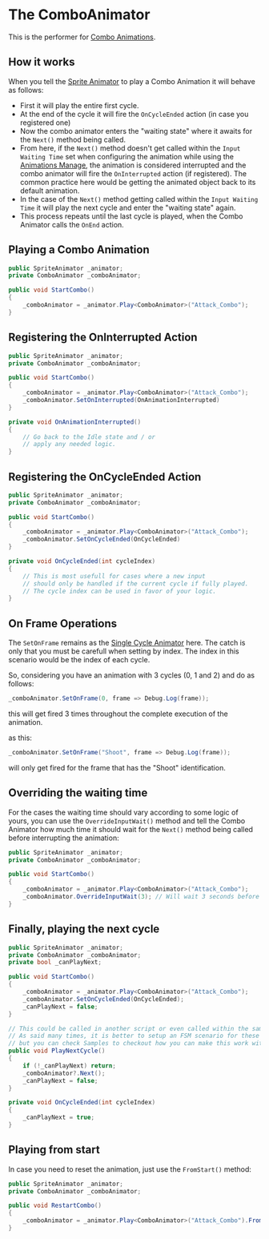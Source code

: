 # The ComboAnimator

This is the performer for [Combo Animations](../animations/combo-animation.md).

## How it works

When you tell the [Sprite Animator](index.md) to play a Combo Animation it will behave as follows:

- First it will play the entire first cycle.
- At the end of the cycle it will fire the `OnCycleEnded` action (in case you registered one)
- Now the combo animator enters the "waiting state" where it awaits for the `Next()` method being called.
- From here, if the `Next()` method doesn't get called within the `Input Waiting Time` set when configuring the animation
  while using the [Animations Manage](../animations-manager/index.md), the animation is considered interrupted and the
  combo animator will fire the `OnInterrupted` action (if registered). The common practice here would be getting the animated
  object back to its default animation.
- In the case of the `Next()` method getting called within the `Input Waiting Time` it will play the next cycle and enter the "waiting state" again.
- This process repeats until the last cycle is played, when the Combo Animator calls the `OnEnd` action.

## Playing a Combo Animation

```csharp
public SpriteAnimator _animator;
private ComboAnimator _comboAnimator;

public void StartCombo()
{
    _comboAnimator = _animator.Play<ComboAnimator>("Attack_Combo");
}
```

## Registering the OnInterrupted Action

```csharp
public SpriteAnimator _animator;
private ComboAnimator _comboAnimator;

public void StartCombo()
{
    _comboAnimator = _animator.Play<ComboAnimator>("Attack_Combo");
    _comboAnimator.SetOnInterrupted(OnAnimationInterrupted)
}

private void OnAnimationInterrupted()
{
    // Go back to the Idle state and / or
    // apply any needed logic.
}
```

## Registering the OnCycleEnded Action

```csharp
public SpriteAnimator _animator;
private ComboAnimator _comboAnimator;

public void StartCombo()
{
    _comboAnimator = _animator.Play<ComboAnimator>("Attack_Combo");
    _comboAnimator.SetOnCycleEnded(OnCycleEnded)
}

private void OnCycleEnded(int cycleIndex)
{
    // This is most usefull for cases where a new input
    // should only be handled if the current cycle if fully played.
    // The cycle index can be used in favor of your logic.
}
```

## On Frame Operations

The `SetOnFrame` remains as the [Single Cycle Animator](./single-cycle-animator.md) here. The catch is only
that you must be carefull when setting by index. The index in this scenario would be the index of each cycle.

So, considering you have an animation with 3 cycles (0, 1 and 2) and do as follows:

```csharp
_comboAnimator.SetOnFrame(0, frame => Debug.Log(frame));
```

this will get fired 3 times throughout the complete execution of the animation.

as this:

```csharp
_comboAnimator.SetOnFrame("Shoot", frame => Debug.Log(frame));
```

will only get fired for the frame that has the "Shoot" identification.

## Overriding the waiting time

For the cases the waiting time should vary according to some logic of yours, you can use the `OverrideInputWait()` method and
tell the Combo Animator how much time it should wait for the `Next()` method being called before interrupting the animation:

```csharp
public SpriteAnimator _animator;
private ComboAnimator _comboAnimator;

public void StartCombo()
{
    _comboAnimator = _animator.Play<ComboAnimator>("Attack_Combo");
    _comboAnimator.OverrideInputWait(3); // Will wait 3 seconds before interrupting.
}
```

## Finally, playing the next cycle

```csharp
public SpriteAnimator _animator;
private ComboAnimator _comboAnimator;
private bool _canPlayNext;

public void StartCombo()
{
    _comboAnimator = _animator.Play<ComboAnimator>("Attack_Combo");
    _comboAnimator.SetOnCycleEnded(OnCycleEnded);
    _canPlayNext = false;
}

// This could be called in another script or even called within the same script.
// As said many times, it is better to setup an FSM scenario for these animations,
// but you can check Samples to checkout how you can make this work within the same script.
public void PlayNextCycle()
{
    if (!_canPlayNext) return;
    _comboAnimator?.Next();
    _canPlayNext = false;
}

private void OnCycleEnded(int cycleIndex)
{
    _canPlayNext = true;
}
```

## Playing from start

In case you need to reset the animation, just use the `FromStart()` method:

```csharp
public SpriteAnimator _animator;
private ComboAnimator _comboAnimator;

public void RestartCombo()
{
    _comboAnimator = _animator.Play<ComboAnimator>("Attack_Combo").FromStart();
}
```
